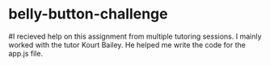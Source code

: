 # belly-button-challenge

#I recieved help on this assignment from multiple tutoring sessions. I mainly worked with the tutor Kourt Bailey. He helped me write the code for the app.js file. 

